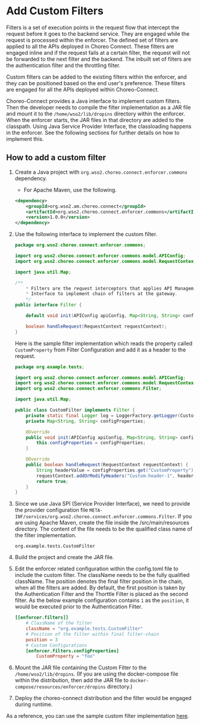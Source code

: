 # Add Custom Filters
Filters is a set of execution points in the request flow that intercept the request before it goes to the 
backend service. They are engaged while the request is processed within the enforcer. The defined set of filters 
are applied to all the APIs deployed in Choreo Connect. These filters are engaged inline and if the request
fails at a certain filter, the request will not be forwarded to the next filter and the backend. 
The inbuilt set of filters are the authentication filter and the throttling filter.

Custom filters can be added to the existing filters within the enforcer, and they can be positioned based on the end user's preference.
These filters are engaged for all the APIs deployed within Choreo-Connect.

Choreo-Connect provides a Java interface to implement custom filters. Then the developer needs to compile the
filter implementation as a JAR file and mount it to the `/home/wso2/lib/dropins` directory within the enforcer. When
the enforcer starts, the JAR files in that directory are added to the classpath. Using Java Service Provider
Interface, the classloading happens in the enforcer. See the following sections for further details on how to implement this.
 
## How to add a custom filter

1. Create a Java project with `org.wso2.choreo.connect.enforcer.commons` dependency.
   - For Apache Maven, use the following.
   ```xml
   <dependency>
       <groupId>org.wso2.am.choreo.connect</groupId>
       <artifactId>org.wso2.choreo.connect.enforcer.commons</artifactId>
       <version>1.0.0</version>
   </dependency>
   ```

2. Use the following interface to implement the custom filter.

    ```java
    package org.wso2.choreo.connect.enforcer.commons;
    
    import org.wso2.choreo.connect.enforcer.commons.model.APIConfig;
    import org.wso2.choreo.connect.enforcer.commons.model.RequestContext;
    
    import java.util.Map;
    
    /**
        * Filters are the request interceptors that applies API Management capabilities at the gateway layer. This is the
        * Interface to implement chain of filters at the gateway.
        */
    public interface Filter {
    
        default void init(APIConfig apiConfig, Map<String, String> configProperties){};
    
        boolean handleRequest(RequestContext requestContext);
    }
    ```

    Here is the sample filter implementation which reads the property called `CustomProperty` from Filter 
    Configuration and add it as a header to the request.

    ```java
    package org.example.tests;
    
    import org.wso2.choreo.connect.enforcer.commons.model.APIConfig;
    import org.wso2.choreo.connect.enforcer.commons.model.RequestContext;
    import org.wso2.choreo.connect.enforcer.commons.Filter;
    
    import java.util.Map;
    
    public class CustomFilter implements Filter {
        private static final Logger log = LoggerFactory.getLogger(CustomFilter.class);
        private Map<String, String> configProperties;
    
        @Override
        public void init(APIConfig apiConfig, Map<String, String> configProperties) {
            this.configProperties = configProperties;
        }
    
        @Override
        public boolean handleRequest(RequestContext requestContext) {
            String headerValue = configProperties.get("CustomProperty");
            requestContext.addOrModifyHeaders("Custom-header-1", headerValue);
            return true;
        }
    }
    ```

3. Since we use Java SPI (Service Provider Interface), we need to provide the provider configuration file
`META-INF/services/org.wso2.choreo.connect.enforcer.commons.Filter`. If you are using Apache Maven, create the
file inside the <Project>/src/main/resources directory. The content of the file needs to be the qualified class name
of the filter implementation.

    ```
    org.example.tests.CustomFilter
    ```

4. Build the project and create the JAR file.

5. Edit the enforcer related configuration within the config.toml file to include the custom filter. The className needs to
be the fully qualified className. The position denotes the final filter position in the chain, when all the filters 
are added. By default, the first position is taken by the Authentication Filter and the Thorttle Filter is placed as the
second filter. As the below example configuration contains `1` as the `position`, it would be executed prior to
the Authentication Filter.

    ```toml
    [[enforcer.filters]]
        # ClassName of the filter
        className = "org.example.tests.CustomFilter"
        # Position of the filter within final filter-chain
        position = 3
        # Custom Configurations
        [enforcer.filters.configProperties]
            CustomProperty = "foo"
    ```

6. Mount the JAR file containing the Custom Filter to the `/home/wso2/lib/dropins`. (If you are using the docker-compose file within the distribution, then add the JAR file to
`docker-compose/resources/enforcer/dropins` directory.)

7. Deploy the choreo-connect distribution and the filter would be engaged during runtime.

As a reference, you can use the sample custom filter implementation [here](https://github.com/wso2/product-microgateway/tree/main/samples/filters/sample-filter).
